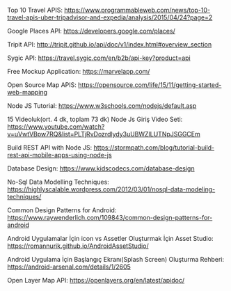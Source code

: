 Top 10 Travel APIS: https://www.programmableweb.com/news/top-10-travel-apis-uber-tripadvisor-and-expedia/analysis/2015/04/24?page=2

Google Places API: https://developers.google.com/places/

Tripit API: http://tripit.github.io/api/doc/v1/index.html#overview_section

Sygic API: https://travel.sygic.com/en/b2b/api-key?product=api

Free Mockup Application: https://marvelapp.com/

Open Source Map APIS: https://opensource.com/life/15/11/getting-started-web-mapping

Node JS Tutorial: https://www.w3schools.com/nodejs/default.asp

15 Videoluk(ort. 4 dk, toplam 73 dk) Node Js Giriş Video Seti: https://www.youtube.com/watch?v=uVwtVBpw7RQ&list=PLTjRvDozrdlydy3uUBWZlLUTNpJSGGCEm

Build REST API with Node JS: https://stormpath.com/blog/tutorial-build-rest-api-mobile-apps-using-node-js

Database Design: https://www.kidscodecs.com/database-design

No-Sql Data Modelling Techniques: https://highlyscalable.wordpress.com/2012/03/01/nosql-data-modeling-techniques/

Common Design Patterns for Android: https://www.raywenderlich.com/109843/common-design-patterns-for-android 
 
Android Uygulamalar İçin icon vs Assetler Oluşturmak İçin Asset Studio:  
https://romannurik.github.io/AndroidAssetStudio/ 
 
Android Uygulama İçin Başlangıç Ekranı(Splash Screen) Oluşturma Rehberi: https://android-arsenal.com/details/1/2605

Open Layer Map API:
https://openlayers.org/en/latest/apidoc/
